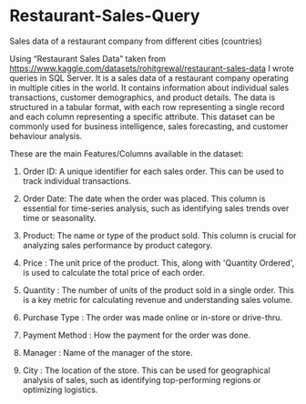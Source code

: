 # Restaurant-Sales-Query
Sales data of a restaurant company from different cities (countries)

Using “Restaurant Sales Data” taken from https://www.kaggle.com/datasets/rohitgrewal/restaurant-sales-data I wrote queries in SQL Server.
It is a sales data of a restaurant company operating in multiple cities in the world. It contains information about individual sales transactions, customer demographics, and product details. The data is structured in a tabular format, with each row representing a single record and each column representing a specific attribute. This dataset can be commonly used for business intelligence, sales forecasting, and customer behaviour analysis.

These are the main Features/Columns available in the dataset:

1) Order ID: A unique identifier for each sales order. This can be used to track individual transactions.

2) Order Date: The date when the order was placed. This column is essential for time-series analysis, such as identifying sales trends over time or seasonality.

3) Product: The name or type of the product sold. This column is crucial for analyzing sales performance by product category.

4) Price : The unit price of the product. This, along with 'Quantity Ordered', is used to calculate the total price of each order.

5) Quantity : The number of units of the product sold in a single order. This is a key metric for calculating revenue and understanding sales volume.

6) Purchase Type : The order was made online or in-store or drive-thru.

7) Payment Method : How the payment for the order was done.

8) Manager : Name of the manager of the store.

9) City : The location of the store. This can be used for geographical analysis of sales, such as identifying top-performing regions or optimizing logistics.
